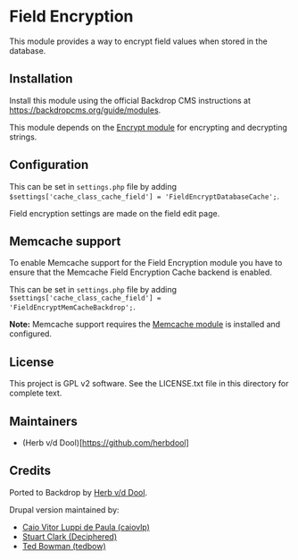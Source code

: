 Field Encryption
================

This module provides a way to encrypt field values when stored in the database.

Installation
------------

Install this module using the official Backdrop CMS instructions at
<https://backdropcms.org/guide/modules>.

This module depends on the [Encrypt module](https://backdropcms.org/project/encrypt)
for encrypting and decrypting strings.

Configuration
-------------

This can be set in `settings.php` file by adding
`$settings['cache_class_cache_field'] = 'FieldEncryptDatabaseCache';`.

Field encryption settings are made on the field edit page.

Memcache support
----------------

To enable Memcache support for the Field Encryption module you have to ensure
that the Memcache Field Encryption Cache backend is enabled.

This can be set in `settings.php` file by adding
`$settings['cache_class_cache_field'] = 'FieldEncryptMemCacheBackdrop';`.

**Note:** Memcache support requires the [Memcache
module](https://backdropcms.org/project/memcache) is installed and configured.

License
-------

This project is GPL v2 software. See the LICENSE.txt file in this directory for
complete text.

Maintainers
-----------

* (Herb v/d Dool)[https://github.com/herbdool]

Credits
-------

Ported to Backdrop by [Herb v/d Dool](https://github.com/herbdool).

Drupal version maintained by:

* [Caio Vitor Luppi de Paula (caiovlp)](https://www.drupal.org/u/caiovlp)
* [Stuart Clark (Deciphered)](https://www.drupal.org/u/deciphered)
* [Ted Bowman (tedbow)](https://www.drupal.org/u/tedbow)
